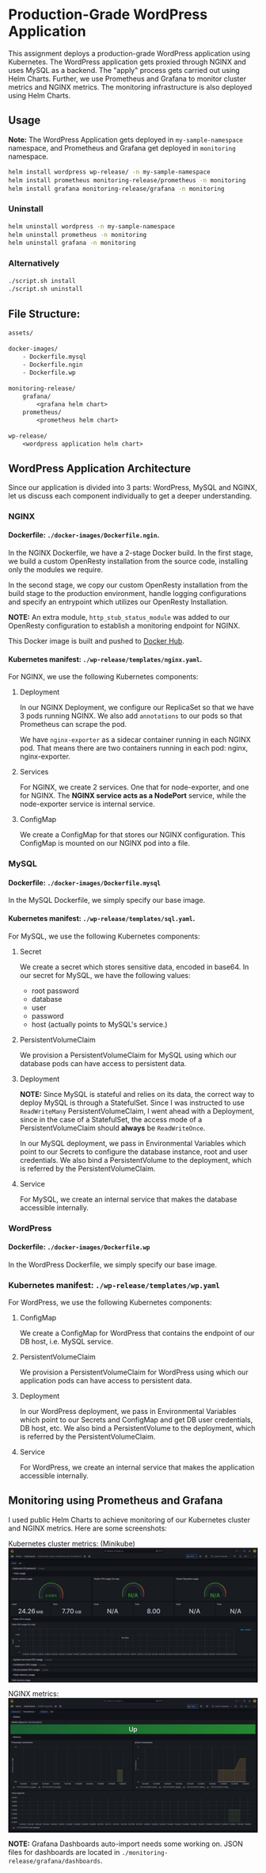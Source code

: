 # Production-Grade WordPress Application

This assignment deploys a production-grade WordPress application using Kubernetes. The WordPress application gets proxied through NGINX and uses MySQL as a backend. The "apply" process gets carried out using Helm Charts. Further, we use Prometheus and Grafana to monitor cluster metrics and NGINX metrics. The monitoring infrastructure is also deployed using Helm Charts.

## Usage

**Note:** The WordPress Application gets deployed in `my-sample-namespace` namespace, and Prometheus and Grafana get deployed in `monitoring` namespace.

```bash
helm install wordpress wp-release/ -n my-sample-namespace 
helm install prometheus monitoring-release/prometheus -n monitoring 
helm install grafana monitoring-release/grafana -n monitoring 
```

### Uninstall

```bash
helm uninstall wordpress -n my-sample-namespace 
helm uninstall prometheus -n monitoring 
helm uninstall grafana -n monitoring 
```
### Alternatively
```bash
./script.sh install
./script.sh uninstall     
```
## File Structure:
```
assets/

docker-images/
    - Dockerfile.mysql
    - Dockerfile.ngin
    - Dockerfile.wp

monitoring-release/
    grafana/
        <grafana helm chart>
    prometheus/
        <prometheus helm chart>

wp-release/
    <wordpress application helm chart>
```

## WordPress Application Architecture
Since our application is divided into 3 parts: WordPress, MySQL and NGINX, let us discuss each component individually to get a deeper understanding.

### NGINX

#### Dockerfile: `./docker-images/Dockerfile.ngin`.

In the NGINX Dockerfile, we have a 2-stage Docker build. In the first stage, we build a custom OpenResty installation from the source code, installing only the modules we require. 

In the second stage, we copy our custom OpenResty installation from the build stage to the production environment, handle logging configurations and specify an entrypoint which utilizes our OpenResty Installation.

**NOTE:** An extra module, `http_stub_status_module` was added to our OpenResty configuration to establish a monitoring endpoint for NGINX.

This Docker image is built and pushed to [Docker Hub](https://hub.docker.com/repository/docker/varxn/k8s-nginx).

#### Kubernetes manifest: `./wp-release/templates/nginx.yaml`.

For NGINX, we use the following Kubernetes components:
1. Deployment
   
   In our NGINX Deployment, we configure our ReplicaSet so that we have 3 pods running NGINX. We also add `annotations` to our pods so that Prometheus can scrape the pod.
   
   We have `nginx-exporter` as a sidecar container running in each NGINX pod. That means there are two containers running in each pod: nginx, nginx-exporter.

2. Services
   
   For NGINX, we create 2 services. One that for node-exporter, and one for NGINX. The **NGINX service acts as a NodePort** service, while the node-exporter service is internal service.

3. ConfigMap
   
   We create a ConfigMap for that stores our NGINX configuration. This ConfigMap is mounted on our NGINX pod into a file. 


### MySQL
#### Dockerfile: `./docker-images/Dockerfile.mysql`

In the MySQL Dockerfile, we simply specify our base image.

#### Kubernetes manifest: `./wp-release/templates/sql.yaml`.
  
For MySQL, we use the following Kubernetes components:

1. Secret

    We create a secret which stores sensitive data, encoded in base64. In our secret for MySQL, we have the following values:
    - root password
    - database
    - user 
    - password
    - host (actually points to MySQL's service.)

2. PersistentVolumeClaim

    We provision a PersistentVolumeClaim for MySQL using which our database pods can have access to persistent data.

3. Deployment

    **NOTE:** Since MySQL is stateful and relies on its data, the correct way to deploy MySQL is through a StatefulSet. Since I was instructed to use `ReadWriteMany` PersistentVolumeClaim, I went ahead with a Deployment, since in the case of a StatefulSet, the access mode of a PersistentVolumeClaim should **always** be `ReadWriteOnce`.

    In our MySQL deployment, we pass in Environmental Variables which point to our Secrets to configure the database instance, root and user credentials. We also bind a PersistentVolume to the deployment, which is referred by the PersistentVolumeClaim.

4. Service

    For MySQL, we create an internal service that makes the database accessible internally.


### WordPress
#### Dockerfile: `./docker-images/Dockerfile.wp`

In the WordPress Dockerfile, we simply specify our base image.

### Kubernetes manifest: `./wp-release/templates/wp.yaml`

For WordPress, we use the following Kubernetes components:

1. ConfigMap

    We create a ConfigMap for WordPress that contains the endpoint of our DB host, i.e. MySQL service.

2. PersistentVolumeClaim
   
   We provision a PersistentVolumeClaim for WordPress using which our application pods can have access to persistent data.

3. Deployment

    In our WordPress deployment, we pass in Environmental Variables which point to our Secrets and ConfigMap and get DB user credentials, DB host, etc. We also bind a PersistentVolume to the deployment, which is referred by the PersistentVolumeClaim.

4. Service

    For WordPress, we create an internal service that makes the application accessible internally.


## Monitoring using Prometheus and Grafana

I used public Helm Charts to achieve monitoring of our Kubernetes cluster and NGINX metrics. Here are some screenshots:

Kubernetes cluster metrics: (Minikube)
<img src="assets/cluster-metrics.jpg" align="center">

NGINX metrics:
<img src="assets/nginx-metrics.jpg" align="center">

**NOTE:** Grafana Dashboards auto-import needs some working on. JSON files for dashboards are located in `./monitoring-release/grafana/dashboards`.
